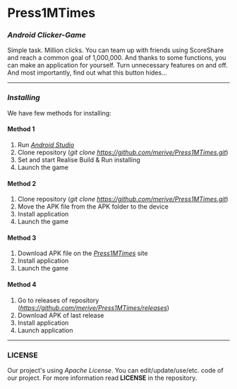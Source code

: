 # Press1MTimes
### _Android Clicker-Game_
Simple task. Million clicks.
You can team up with friends using ScoreShare and reach a common goal of 1,000,000.
And thanks to some functions, you can make an application for yourself. 
Turn unnecessary features on and off.
And most importantly, find out what this button hides...
_____
### _Installing_
We have few methods for installing:

#### Method 1
  1. Run [_Android Studio_](https://developer.android.com/studio)
  2. Clone repository (_git clone https://github.com/merive/Press1MTimes.git_)
  3. Set and start Realise Build & Run installing
  4. Launch the game
  
#### Method 2
  1. Clone repository (_git clone https://github.com/merive/Press1MTimes.git_)
  2. Move the APK file from the APK folder to the device
  3. Install application
  4. Launch the game
  
#### Method 3
  1. Download APK file on the [_Press1MTimes_](https://merive.herokuapp.com/P1MT) site
  2. Install application
  3. Launch the game

#### Method 4
  1. Go to releases of repository (_https://github.com/merive/Press1MTimes/releases_)
  2. Download APK of last release
  3. Install application
  4. Launch application
_____

### LICENSE
Our project's using _Apache License_. 
You can edit/update/use/etc. code of our project. 
For more information read **LICENSE** in the repository.